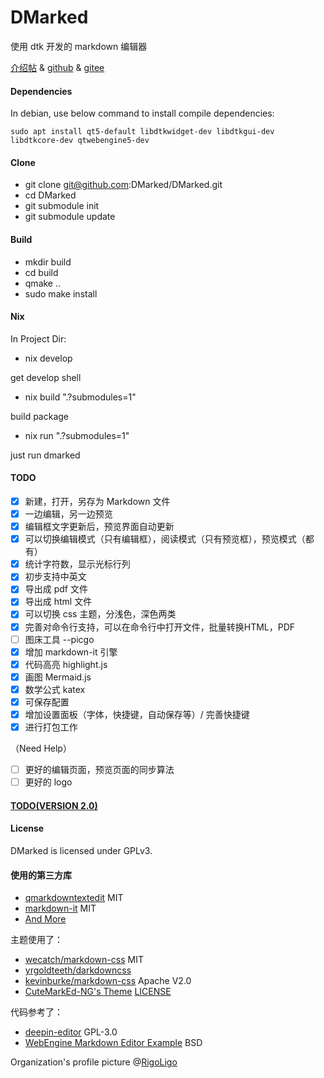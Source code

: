 # DMarked

使用 dtk 开发的 markdown 编辑器

[介绍帖](https://bbs.deepin.org/en/post/228829) & [github](https://github.com/wineee/DMarked) & [gitee](https://gitee.com/rewine/DMarked)


#### Dependencies

In debian, use below command to install compile dependencies:


`sudo apt install qt5-default libdtkwidget-dev libdtkgui-dev libdtkcore-dev qtwebengine5-dev`

#### Clone
- git clone git@github.com:DMarked/DMarked.git
- cd DMarked
- git submodule init
- git submodule update

#### Build
- mkdir build
- cd build
- qmake ..
- sudo make install

#### Nix

In Project Dir:

- nix develop

get develop shell

- nix build ".?submodules=1"

build package

- nix run ".?submodules=1"

just run dmarked


#### TODO
- [x] 新建，打开，另存为 Markdown 文件
- [x] 一边编辑，另一边预览   
- [x] 编辑框文字更新后，预览界面自动更新
- [x] 可以切换编辑模式（只有编辑框），阅读模式（只有预览框），预览模式（都有）
- [x] 统计字符数，显示光标行列
- [x] 初步支持中英文
- [x] 导出成 pdf 文件
- [x] 导出成 html 文件
- [x] 可以切换 css 主题，分浅色，深色两类
- [X] 完善对命令行支持，可以在命令行中打开文件，批量转换HTML，PDF
- [ ] 图床工具 --picgo
- [X] 增加 markdown-it 引擎
- [X] 代码高亮 highlight.js
- [X] 画图 Mermaid.js 
- [X] 数学公式 katex
- [X] 可保存配置
- [X] 增加设置面板（字体，快捷键，自动保存等）/ 完善快捷键
- [X] 进行打包工作

（Need Help）
- [ ] 更好的编辑页面，预览页面的同步算法
- [ ] 更好的 logo

#### [TODO(VERSION 2.0)](https://github.com/wineee/DMarked/projects/1)

#### License

DMarked is licensed under GPLv3.

#### 使用的第三方库

- [qmarkdowntextedit](https://github.com/pbek/qmarkdowntextedit) MIT
- [markdown-it](https://github.com/markdown-it/markdown-it) MIT
- [And More](https://github.com/wineee/DMarked/tree/main/resources/3rdscripts)

主题使用了：
- [wecatch/markdown-css](https://github.com/wecatch/markdown-css) MIT 
- [yrgoldteeth/darkdowncss](https://github.com/yrgoldteeth/darkdowncss)
- [kevinburke/markdown-css](https://bitbucket.org/kevinburke/markdowncss) Apache V2.0
- [CuteMarkEd-NG's Theme](https://github.com/Waqar144/CuteMarkEd-NG) [LICENSE](https://github.com/Waqar144/CuteMarkEd-NG/blob/develop/LICENSE.md)

代码参考了：
- [deepin-editor](https://github.com/linuxdeepin/deepin-editor) GPL-3.0
- [WebEngine Markdown Editor Example](https://doc.qt.io/qt-5/qtwebengine-webenginewidgets-markdowneditor-example.html) BSD

Organization's profile picture @[RigoLigo](https://github.com/RigoLigoRLC)
